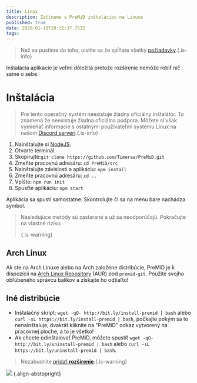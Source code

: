 ```yaml
---
title: Linux
description: Začíname s PreMiD inštaláciou na Linuxe
published: true
date: 2020-01-18T20:32:37.753Z
tags:
---
```


> Než sa pustíme do toho, uistite sa že spĺňate všetky [požiadavky](/install/requirements).{.is-info}

Inštalácia aplikácie je veľmi dôležitá pretože rozšírenie nemôže robiť nič samé o sebe.

# Inštalácia
> Pre tento operačný systém neexistuje žiadny oficiálny inštalátor. To znamená že neexistuje žiadna oficiálna podpora. Môžete si však vymieňať informácie s ostatnými používateľmi systému Linux na našom [Discord serveri](https://discord.gg/premid/).{.is-info}

1. Nainštalujte si [NodeJS](https://nodejs.org/en/).
2. Otvorte terminál.
3. Skopírujte:`git clone https://github.com/Timeraa/PreMiD.git`
4. Zmeňte pracovnú adresáru: `cd PreMiD/src`
5. Nainštalujte závislosti a aplikáciu: `npm install`
6. Zmeňte pracovnú adresáru: `cd ..`
7. Vpíšte: `npm run init`
8. Spusťte aplikáciu: `npm start`

Aplikácia sa spustí samostatne. Skontrolujte či sa na menu bare nachádza symbol.

> Nasledujúce metódy sú zastarané a už sa neodporúčajú. Pokračujte na vlastné riziko. 
> 
> {.is-warning}

## Arch Linux
Ak ste na Arch Linuxe alebo na Arch založene distribúcie, PreMiD je k dispozícii na [Arch Linux Repository](https://aur.archlinux.org/packages/premid-git/) (AUR) pod `premid-git`. Použite svojho obľúbeného správcu balíkov a získajte ho odtiaľto!

## Iné distribúcie
- Inštalačný skript: `wget -qO- http://bit.ly/install-premid | bash` alebo `curl -sL https://bit.ly/install-premid | bash`, počkajte pokým sa to nenainštaluje, dvakrát kliknite na "PreMiD" odkaz vytvorený na pracovnej ploche, a to je všetko!
- Ak chcete odinštalovať PreMiD, môžete spustiť `wget -qO- http://bit.ly/uninstall-premid | bash` alebo `curl -sL https://bit.ly/uninstall-premid | bash`.

> Nezabudnite [pridať **rozšírenie**](/install).{.is-warning}

![](https://a.icons8.com/TqgWTTfw/Oy7xHF/svg.svg) {.align-abstopright}